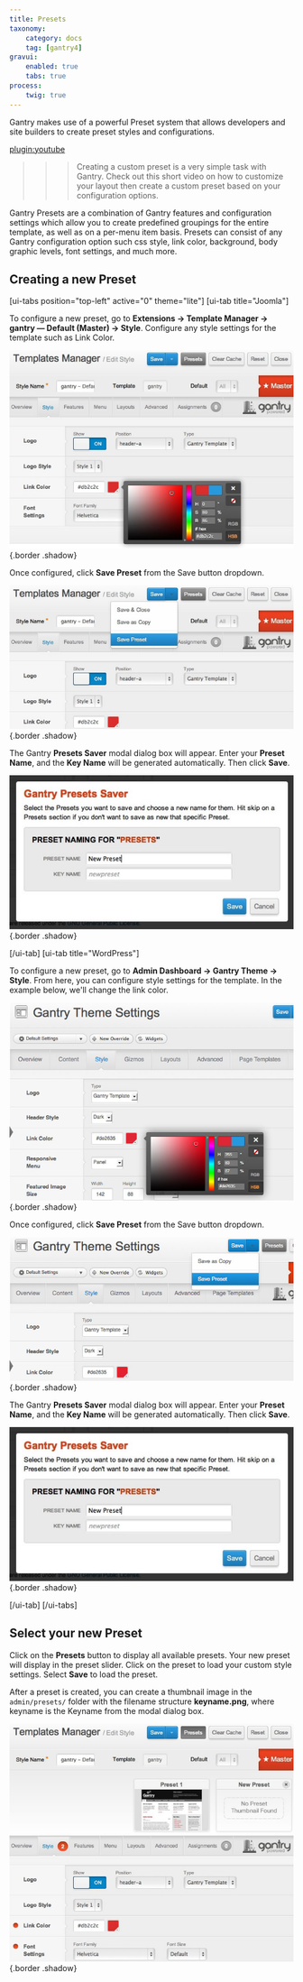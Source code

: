 ```yaml
---
title: Presets
taxonomy:
    category: docs
    tag: [gantry4]
gravui:
    enabled: true
    tabs: true
process:
    twig: true
---
```


Gantry makes use of a powerful Preset system that allows developers and site builders to create preset styles and configurations.

[plugin:youtube](https://www.youtube.com/watch?v=n6FsulE58lU)

>>> Creating a custom preset is a very simple task with Gantry. Check out this short video on how to customize your layout then create a custom preset based on your configuration options.

Gantry Presets are a combination of Gantry features and configuration settings which allow you to create predefined groupings for the entire template, as well as on a per-menu item basis. Presets can consist of any Gantry configuration option such css style, link color, background, body graphic levels, font settings, and much more.

Creating a new Preset
---------------------

[ui-tabs position="top-left" active="0" theme="lite"]
[ui-tab title="Joomla"]

To configure a new preset, go to **Extensions → Template Manager → gantry — Default (Master) → Style**. Configure any style settings for the template such as Link Color.

![](presets-configure.jpg) {.border .shadow}

Once configured, click **Save Preset** from the Save button dropdown.

![](presets-save.jpg) {.border .shadow}

The Gantry **Presets Saver** modal dialog box will appear. Enter your **Preset Name**, and the **Key Name** will be generated automatically. Then click **Save**.

![](presets-create.jpg) {.border .shadow}

[/ui-tab]
[ui-tab title="WordPress"]

To configure a new preset, go to **Admin Dashboard → Gantry Theme → Style**. From here, you can configure style settings for the template. In the example below, we'll change the link color.

![](presets-configure_wp.jpg) {.border .shadow}

Once configured, click **Save Preset** from the Save button dropdown.

![](presets-save_wp.jpg) {.border .shadow}

The Gantry **Presets Saver** modal dialog box will appear. Enter your **Preset Name**, and the **Key Name** will be generated automatically. Then click **Save**.

![](presets-create_wp.jpg) {.border .shadow}

[/ui-tab]
[/ui-tabs]

Select your new Preset
----------------------

Click on the **Presets** button to display all available presets. Your new preset will display in the preset slider. Click on the preset to load your custom style settings. Select **Save** to load the preset.

After a preset is created, you can create a thumbnail image in the `admin/presets/` folder with the filename structure **keyname.png**, where keyname is the Keyname from the modal dialog box.

![](presets-select.jpg) {.border .shadow}
